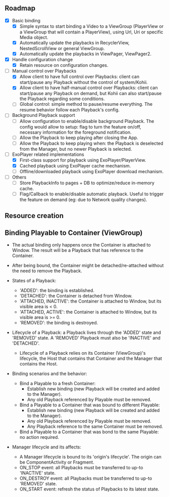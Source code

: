 ## Roadmap

- [x] Basic binding
  - [x] Simple syntax to start binding a Video to a ViewGroup (PlayerView or a ViewGroup that will contain a PlayerView), using Url, Uri or specific Media object.
  - [x] Automatically update the playbacks in RecyclerView, NestedScrollView or general ViewGroup.
  - [x] Automatically update the playbacks in ViewPager, ViewPager2.

- [x] Handle configuration change
  - [x] Retain resource on configuration changes.

- [ ] Manual control over Playbacks
  - [x] Allow client to have full control over Playbacks: client can start/pause any Playback without the control of system/Kohii.
  - [x] Allow client to have half-manual control over Playbacks: client can start/pause any Playback on demand, but Kohii can also start/pause the Playback regarding some conditions.
  - [ ] Global control: simple method to pause/resume everything. The resume behavior follow each Playback's config.

- [ ] Background Playback support
  - [ ] Allow configuration to enable/disable background Playback. The config would allow to setup: flag to turn the feature on/off, necessary information for the foreground notification.
  - [ ] Allow the Playback to keep playing after closing the App.
  - [ ] Allow the Playback to keep playing when: the Playback is deselected from the Manager, but no newer Playback is selected.

- [ ] ExoPlayer related implementations
  - [x] First-class support for playback using ExoPlayer/PlayerView.
  - [x] Cached playback using ExoPlayer cache mechanism.
  - [ ] Offline/downloaded playback using ExoPlayer download mechanism.

- [ ] Others
  - [ ] Store PlaybackInfo to pages + DB to optimize/reduce in-memory cache.
  - [ ] Flag/Callback to enable/disable automatic playback. Useful to trigger the feature on demand (eg: due to Network quality changes).

## Resource creation

## Binding Playable to Container (ViewGroup)

- The actual binding only happens once the Container is attached to Window. The result will be a Playback that has reference to the Container.

- After being bound, the Container might be detached/re-attached without the need to remove the Playback.

- States of a Playback:
  - 'ADDED': the binding is established.
  - 'DETACHED': the Container is detached from Window.
  - 'ATTACHED, INACTIVE': the Container is attached to Window, but its visible area is < 0.
  - 'ATTACHED, ACTIVE': the Container is attached to Window, but its visible area is >= 0.
  - 'REMOVED': the binding is destroyed.

- Lifecycle of a Playback: a Playback lives through the 'ADDED' state and 'REMOVED' state. A 'REMOVED' Playback must also be 'INACTIVE' and 'DETACHED'.
  - Lifecycle of a Playback relies on its Container (ViewGroup)'s lifecycle, the Host that contains that Container and the Manager that contains the Host. 

- Binding scenarios and the behavior:
  - Bind a Playable to a fresh Container:
    - Establish new binding (new Playback will be created and added to the Manager). 
    - Any old Playback referenced by Playable must be removed.
  - Bind a Playable to a Container that was bound to different Playable: 
    - Establish new binding (new Playback will be created and added to the Manager).
    - Any old Playback referenced by Playable must be removed.
    - Any Playback reference to the same Container must be removed.
  - Bind a Playable to a Container that was bond to the same Playable: no action required. 

- Manager lifecycle and its affects:
  - A Manager lifecycle is bound to its 'origin's lifecycle'. The origin can be ComponentActivity or Fragment.
  - ON_STOP event: all Playbacks must be transferred to up-to 'INACTIVE' state. 
  - ON_DESTROY event: all Playbacks must be transferred to up-to 'REMOVED' state.
  - ON_START event: refresh the status of Playbacks to its latest state. 